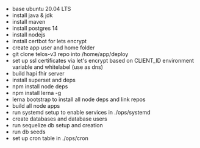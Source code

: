- base ubuntu 20.04 LTS
- install java & jdk
- install maven
- install postgres 14
- install nodejs
- install certbot for lets encrypt
- create app user and home folder
- git clone telos-v3 repo into /home/app/deploy
- set up ssl certificates via let's encrypt based on CLIENT_ID environment variable and whitelabel (use as dns)
- build hapi fhir server
- install superset and deps
- npm install node deps
- npm install lerna -g
- lerna bootstrap to install all node deps and link repos
- build all node apps
- run systemd setup to enable services in ./ops/systemd
- create databases and database users
- run sequelize db setup and creation
- run db seeds
- set up cron table in ./ops/cron